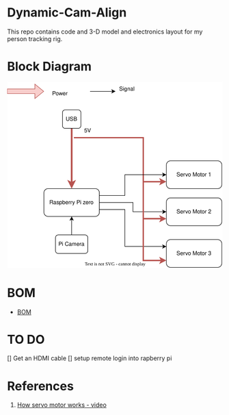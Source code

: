 # Dynamic-Cam-Align
This repo contains code and 3-D model and electronics layout for my person tracking rig.

# Block Diagram
![Power and functional block diagram](./power_and_functional_block_dig.svg)

# BOM
- [BOM](./BOM_dynamic_cam_aligne.csv)

# TO DO
[] Get an HDMI cable
[] setup remote login into rapberry pi

# References 
1. [How servo motor works - video](https://www.youtube.com/watch?v=1WnGv-DPexc)
